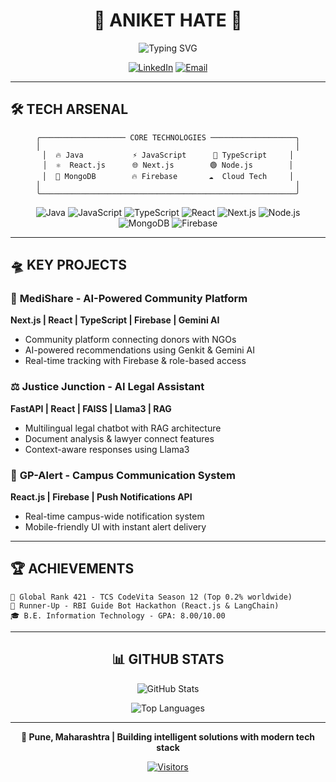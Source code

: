 # <div align="center">🚀 ANIKET HATE 🚀</div>

<div align="center">
  <img src="https://readme-typing-svg.herokuapp.com?font=Fira+Code&size=20&duration=3000&pause=1000&color=00D9FF&center=true&vCenter=true&width=500&lines=Full-Stack+Developer;AI+%7C+Web+%7C+Innovation" alt="Typing SVG" />
</div>

<div align="center">
  
  [![LinkedIn](https://img.shields.io/badge/LinkedIn-0077B5?style=for-the-badge&logo=linkedin&logoColor=white)](https://www.linkedin.com/in/aniket-hate/)
  [![Email](https://img.shields.io/badge/Email-D14836?style=for-the-badge&logo=gmail&logoColor=white)](mailto:anikethate2003@gmail.com)
  
</div>

---

## 🛠️ **TECH ARSENAL**

<div align="center">

```
╭─────────────────── CORE TECHNOLOGIES ───────────────────╮
│                                                         │
│  🔥 Java           ⚡ JavaScript      🚀 TypeScript     │
│  ⚛️  React.js      🌐 Next.js        🟢 Node.js        │
│  🍃 MongoDB        🔥 Firebase       ☁️  Cloud Tech     │
│                                                         │
╰─────────────────────────────────────────────────────────╯
```

![Java](https://img.shields.io/badge/🔥_Java-ED8B00?style=for-the-badge&logoColor=white)
![JavaScript](https://img.shields.io/badge/⚡_JavaScript-F7DF1E?style=for-the-badge&logoColor=black)
![TypeScript](https://img.shields.io/badge/🚀_TypeScript-007ACC?style=for-the-badge&logoColor=white)
![React](https://img.shields.io/badge/⚛️_React-20232A?style=for-the-badge&logoColor=61DAFB)
![Next.js](https://img.shields.io/badge/🌐_Next.js-000000?style=for-the-badge&logoColor=white)
![Node.js](https://img.shields.io/badge/🟢_Node.js-43853D?style=for-the-badge&logoColor=white)
![MongoDB](https://img.shields.io/badge/🍃_MongoDB-4EA94B?style=for-the-badge&logoColor=white)
![Firebase](https://img.shields.io/badge/🔥_Firebase-039BE5?style=for-the-badge&logoColor=white)

</div>

---

## 🛸 **KEY PROJECTS**

### 🏥 **MediShare** - AI-Powered Community Platform
**Next.js | React | TypeScript | Firebase | Gemini AI**
- Community platform connecting donors with NGOs
- AI-powered recommendations using Genkit & Gemini AI
- Real-time tracking with Firebase & role-based access

### ⚖️ **Justice Junction** - AI Legal Assistant  
**FastAPI | React | FAISS | Llama3 | RAG**
- Multilingual legal chatbot with RAG architecture
- Document analysis & lawyer connect features
- Context-aware responses using Llama3

### 📢 **GP-Alert** - Campus Communication System
**React.js | Firebase | Push Notifications API**
- Real-time campus-wide notification system
- Mobile-friendly UI with instant alert delivery

---

## 🏆 **ACHIEVEMENTS**

```
🥇 Global Rank 421 - TCS CodeVita Season 12 (Top 0.2% worldwide)
🥈 Runner-Up - RBI Guide Bot Hackathon (React.js & LangChain)
🎓 B.E. Information Technology - GPA: 8.00/10.00
```

---

<div align="center">

## 📊 **GITHUB STATS**

![GitHub Stats](https://github-readme-stats.vercel.app/api?username=anikethate7&show_icons=true&theme=tokyonight&bg_color=0D1117&title_color=00D9FF&icon_color=00D9FF&text_color=ffffff&border_color=30363d)

![Top Languages](https://github-readme-stats.vercel.app/api/top-langs/?username=anikethate7&layout=compact&theme=tokyonight&bg_color=0D1117&title_color=00D9FF&text_color=ffffff&border_color=30363d)

</div>

---

<div align="center">

**📍 Pune, Maharashtra | Building intelligent solutions with modern tech stack**

[![Visitors](https://visitor-badge.glitch.me/badge?page_id=anikethate7.anikethate7&left_color=00D9FF&right_color=000000)](https://github.com/anikethate7)

</div>
